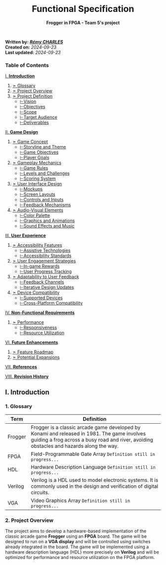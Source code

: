 <!-- PROJECT LOGO -->
<br />
<div align="center">
  <h1 align="center">Functional Specification</h1>
  <p align="center">
    <strong>Frogger in FPGA - Team 5's project</strong>
    <br />
  
  </p>
</div>

</br>

**Written by:** [***Rémy CHARLES***](https://github.com/RemyCHARLES) </br>
**Created on:** *2024-09-23* </br>
**Last updated:** *2024-09-23*

<!-- TABLE OF CONTENTS -->

### Table of Contents

[I. **Introduction**](#i-introduction)
   1. [➣ Glossary](#1-glossary)
   2. [➣ Project Overview](#2-project-overview)
   3. [➣ Project Definition](#3-project-definition)
      - [⊢Vision](#vision)
      - [⊢Objectives](#objectives)
      - [⊢Scope](#scope)
      - [⊢Target Audience](#target-audience)
      - [⊢Deliverables](#deliverables)
  
[II. **Game Design**](#ii-game-design)
   1. [➣ Game Concept](#1-game-concept)
      - [⊢Storyline and Theme](#storyline-and-theme)
      - [⊢Game Objectives](#game-objectives)
      - [⊢Player Goals](#player-goals)
   2. [➣ Gameplay Mechanics](#2-gameplay-mechanics)
      - [⊢Game Rules](#game-rules)
      - [⊢Levels and Challenges](#levels-and-challenges)
      - [⊢Scoring System](#scoring-system)
   3. [➣ User Interface Design](#3-user-interface-design)
      - [⊢Mockups](#mockups)
      - [⊢Screen Layouts](#screen-layouts)
      - [⊢Controls and Inputs](#controls-and-inputs)
      - [⊢Feedback Mechanisms](#feedback-mechanisms)
   4. [➣ Audio-Visual Elements](#4-audio-visual-elements)
      - [⊢Color Palette](#color-palette)
      - [⊢Graphics and Animations](#graphics-and-animations)
      - [⊢Sound Effects and Music](#sound-effects-and-music)

[III. **User Experience**](#iii-user-experience)
   1. [➣ Accessibility Features](#1-accessibility-features)
      - [⊢Assistive Technologies](#assistive-technologies)
      - [⊢Accessibility Standards](#accessibility-standards)
   2. [➣ User Engagement Strategies](#2-user-engagement-strategies)
      - [⊢In-game Rewards](#in-game-rewards)
      - [⊢User Progress Tracking](#user-progress-tracking)
   3. [➣ Adaptability to User Feedback](#3-adaptability-to-user-feedback)
      - [⊢Feedback Channels](#feedback-channels)
      - [⊢Iterative Design Updates](#iterative-design-updates)
   4. [➣ Device Compatibility](#4-device-compatibility)
      - [⊢Supported Devices](#supported-devices)
      - [⊢Cross-Platform Compatibility](#cross-platform-compatibility)
  
[IV. **Non-Functional Requirements**](#iv-non-functional-requirements)
   1. [➣ Performance](#1-performance)
      - [⊢Responsiveness](#responsiveness)
      - [⊢Resource Utilization](#resource-utilization)

[VI. **Future Enhancements**](#vi-future-enhancements)
   1. [➣ Feature Roadmap](#1-feature-roadmap)
   2. [➣ Potential Expansions](#2-potential-expansions)

[VII. **References**](#vii-references)

[VIII. **Revision History**](#viii-revision-history)

## I. Introduction

### 1. Glossary

| Term | Definition |
| --- | --- |
| Frogger | Frogger is a classic arcade game developed by Konami and released in 1981. The game involves guiding a frog across a busy road and river, avoiding obstacles and hazards along the way. |
| FPGA | Field-Programmable Gate Array `Definition still in progress...`|
| HDL | Hardware Description Language `Definition still in progress...`|
| Verilog | Verilog is a HDL used to model electronic systems. It is commonly used in the design and verification of digital circuits. |
| VGA | Video Graphics Array `Definition still in progress...`|

### 2. Project Overview

The project aims to develop a hardware-based implementation of the classic arcade game **Frogger** using an **FPGA** board. The game will be designed to run on a **VGA display** and will be controlled using switches already integrated in the board. The game will be implemented using a hardware description language (HDL) more precisely on **Verilog** and will be optimized for performance and resource utilization on the FPGA platform.


